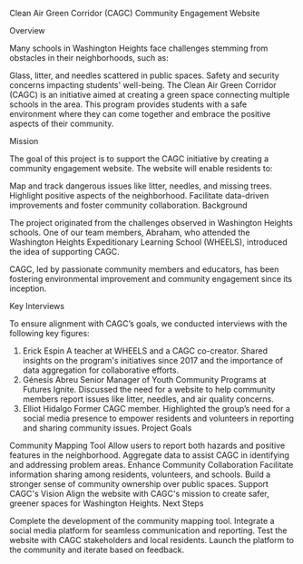 Clean Air Green Corridor (CAGC) Community Engagement Website

Overview

Many schools in Washington Heights face challenges stemming from obstacles in their neighborhoods, such as:

Glass, litter, and needles scattered in public spaces.
Safety and security concerns impacting students' well-being.
The Clean Air Green Corridor (CAGC) is an initiative aimed at creating a green space connecting multiple schools in the area. This program provides students with a safe environment where they can come together and embrace the positive aspects of their community.

Mission

The goal of this project is to support the CAGC initiative by creating a community engagement website. The website will enable residents to:

Map and track dangerous issues like litter, needles, and missing trees.
Highlight positive aspects of the neighborhood.
Facilitate data-driven improvements and foster community collaboration.
Background

The project originated from the challenges observed in Washington Heights schools. One of our team members, Abraham, who attended the Washington Heights Expeditionary Learning School (WHEELS), introduced the idea of supporting CAGC.

CAGC, led by passionate community members and educators, has been fostering environmental improvement and community engagement since its inception.

Key Interviews

To ensure alignment with CAGC’s goals, we conducted interviews with the following key figures:

1. Erick Espin
A teacher at WHEELS and a CAGC co-creator.
Shared insights on the program's initiatives since 2017 and the importance of data aggregation for collaborative efforts.
2. Génesis Abreu
Senior Manager of Youth Community Programs at Futures Ignite.
Discussed the need for a website to help community members report issues like litter, needles, and air quality concerns.
3. Elliot Hidalgo
Former CAGC member.
Highlighted the group’s need for a social media presence to empower residents and volunteers in reporting and sharing community issues.
Project Goals

Community Mapping Tool
Allow users to report both hazards and positive features in the neighborhood.
Aggregate data to assist CAGC in identifying and addressing problem areas.
Enhance Community Collaboration
Facilitate information sharing among residents, volunteers, and schools.
Build a stronger sense of community ownership over public spaces.
Support CAGC's Vision
Align the website with CAGC's mission to create safer, greener spaces for Washington Heights.
Next Steps

Complete the development of the community mapping tool.
Integrate a social media platform for seamless communication and reporting.
Test the website with CAGC stakeholders and local residents.
Launch the platform to the community and iterate based on feedback.
